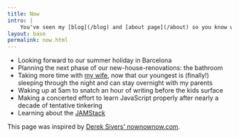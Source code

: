 ```yaml
---
title: Now
intro: |
    You've seen my [blog](/blog) and [about page](/about) so you know what I'm interested in and how I ended up doing what I do, but what am I up to *right now*?
layout: base
permalink: now.html
---
```


- Looking forward to our summer holiday in Barcelona
- Planning the next phase of our new-house-renovations: the bathroom
- Taking more time with [my wife](https://twitter.com/energybubble), now that our youngest is (finally!) sleeping through the night and can stay overnight with my parents
- Waking up at 5am to snatch an hour of writing before the kids surface
- Making a concerted effort to learn JavaScript properly after nearly a decade of tentative tinkering
- Learning about the [JAMStack](https://jamstack.org)

This page was inspired by [Derek Sivers' nownownow.com](https://nownownow.com/about).

